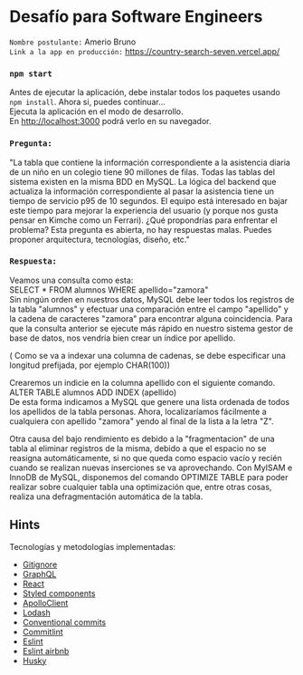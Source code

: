 # Desafío para Software Engineers

`Nombre postulante:` Amerio Bruno\
`Link a la app en producción:` https://country-search-seven.vercel.app/

### `npm start`

Antes de ejecutar la aplicación, debe instalar todos los paquetes usando `npm install`. Ahora si, puedes continuar...\
Ejecuta la aplicación en el modo de desarrollo.\
En [http://localhost:3000](http://localhost:3000) podrá verlo en su navegador.

### `Pregunta: `

"La tabla que contiene la información correspondiente a la asistencia diaria de un niño en un colegio tiene 90 millones de filas. Todas las tablas del sistema existen en la misma BDD en MySQL. La lógica del backend que actualiza la información correspondiente al pasar la asistencia tiene un tiempo de servicio p95 de 10 segundos. El equipo está interesado en bajar este tiempo para mejorar la experiencia del usuario (y porque nos gusta pensar en Kimche como un Ferrari). ¿Qué propondrías para enfrentar el problema? Esta pregunta es abierta, no hay respuestas malas. Puedes proponer arquitectura, tecnologías, diseño, etc."

### `Respuesta:`

Veamos una consulta como esta:\
SELECT \* FROM alumnos WHERE apellido="zamora"\
Sin ningún orden en nuestros datos, MySQL debe leer todos los registros de la tabla "alumnos" y efectuar una comparación entre el campo "apellido"
y la cadena de caracteres "zamora" para encontrar alguna coincidencia.
Para que la consulta anterior se ejecute más rápido en nuestro sistema gestor de base de datos, nos vendría bien crear un índice por apellido.

( Como se va a indexar una columna de cadenas, se debe especificar una longitud prefijada, por ejemplo CHAR(100))

Crearemos un indicie en la columna apellido con el siguiente comando.\
ALTER TABLE alumnos ADD INDEX (apellido)\
De esta forma indicamos a MySQL que genere una lista ordenada de todos los apellidos de la tabla personas. Ahora, localizaríamos fácilmente
a cualquiera con apellido "zamora" yendo al final de la lista a la letra "Z".

Otra causa del bajo rendimiento es debido a la "fragmentacion" de una tabla al eliminar registros de la misma, debido a que el espacio no se reasigna
automáticamente, si no que queda como espacio vacío y recién cuando se realizan nuevas inserciones se va aprovechando.
Con MyISAM e InnoDB de MySQL, disponemos del comando OPTIMIZE TABLE para poder realizar sobre cualquier tabla una optimización que, entre otras cosas,
realiza una defragmentación automática de la tabla.

## Hints

Tecnologías y metodologías implementadas:

- [Gitignore](https://www.toptal.com/developers/gitignore)
- [GraphQL](https://www.howtographql.com/)
- [React](https://es.reactjs.org/)
- [Styled components](https://styled-components.com/docs/basics)
- [ApolloClient](https://www.apollographql.com/docs/react/)
- [Lodash](https://lodash.com/)
- [Conventional commits](https://www.conventionalcommits.org/en/v1.0.0/)
- [Commitlint](https://commitlint.js.org/#/)
- [Eslint](https://eslint.org/)
- [Eslint airbnb](https://www.npmjs.com/package/eslint-config-airbnb)
- [Husky](https://www.npmjs.com/package/husky)
